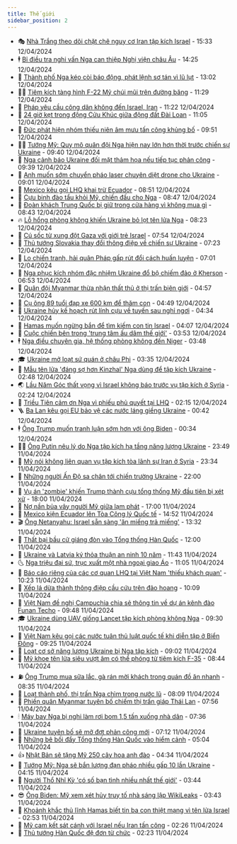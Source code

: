 ```yaml
---
title: Thế giới
sidebar_position: 2
---
```


<!-- vnexpress-the-gioi:START -->
- 🎭 [Nhà Trắng theo dõi chặt chẽ nguy cơ Iran tập kích Israel](https://vnexpress.net/nha-trang-theo-doi-chat-che-nguy-co-iran-tap-kich-israel-4733711.html) - 15:33 12/04/2024
- 🕴 [Bỉ điều tra nghi vấn Nga can thiệp Nghị viện châu Âu](https://vnexpress.net/bi-dieu-tra-nghi-van-nga-can-thiep-nghi-vien-chau-au-4733696.html) - 14:25 12/04/2024
- 🤭 [Thành phố Nga kéo còi báo động, phát lệnh sơ tán vì lũ lụt](https://vnexpress.net/thanh-pho-nga-keo-coi-bao-dong-phat-lenh-so-tan-vi-lu-lut-4733690.html) - 13:02 12/04/2024
- 🧑‍💻 [Tiêm kích tàng hình F-22 Mỹ chúi mũi trên đường băng](https://vnexpress.net/tiem-kich-tang-hinh-f-22-my-chui-mui-tren-duong-bang-4733653.html) - 11:29 12/04/2024
- 🦏 [Pháp yêu cầu công dân không đến Israel, Iran](https://vnexpress.net/phap-yeu-cau-cong-dan-khong-den-israel-iran-4733656.html) - 11:22 12/04/2024
- 🦒 [24 giờ kẹt trong động Cửu Khúc giữa động đất Đài Loan](https://vnexpress.net/24-gio-ket-trong-dong-cuu-khuc-giua-dong-dat-dai-loan-4733461.html) - 11:05 12/04/2024
- 🌈 [Đức phát hiện nhóm thiếu niên âm mưu tấn công khủng bố](https://vnexpress.net/duc-phat-hien-nhom-thieu-nien-am-muu-tan-cong-khung-bo-4733594.html) - 09:51 12/04/2024
- 🧑‍🏫 [Tướng Mỹ: Quy mô quân đội Nga hiện nay lớn hơn thời trước chiến sự Ukraine](https://vnexpress.net/tuong-my-quy-mo-quan-doi-nga-hien-nay-lon-hon-thoi-truoc-chien-su-ukraine-4733353.html) - 09:40 12/04/2024
- 🐲 [Nga cảnh báo Ukraine đối mặt thảm họa nếu tiếp tục phản công](https://vnexpress.net/nga-canh-bao-ukraine-doi-mat-tham-hoa-neu-tiep-tuc-phan-cong-4733481.html) - 09:39 12/04/2024
- 🦒 [Anh muốn sớm chuyển pháo laser chuyên diệt drone cho Ukraine](https://vnexpress.net/anh-muon-som-chuyen-phao-laser-chuyen-diet-drone-cho-ukraine-4733582.html) - 09:01 12/04/2024
- 🐻 [Mexico kêu gọi LHQ khai trừ Ecuador](https://vnexpress.net/mexico-keu-goi-lhq-khai-tru-ecuador-4733558.html) - 08:51 12/04/2024
- 🚀 [Cựu binh đào tẩu khỏi Mỹ, chiến đấu cho Nga](https://vnexpress.net/cuu-binh-dao-tau-khoi-my-chien-dau-cho-nga-4732981.html) - 08:47 12/04/2024
- 🥰 [Đoàn khách Trung Quốc bị giữ trong cửa hàng vì không mua gì](https://vnexpress.net/doan-khach-trung-quoc-bi-giu-trong-cua-hang-vi-khong-mua-gi-4733546.html) - 08:43 12/04/2024
- 🔥 [Lỗ hổng phòng không khiến Ukraine bỏ lọt tên lửa Nga](https://vnexpress.net/lo-hong-phong-khong-khien-ukraine-bo-lot-ten-lua-nga-4733535.html) - 08:23 12/04/2024
- 🥳 [Cú sốc từ xung đột Gaza với giới trẻ Israel](https://vnexpress.net/cu-soc-tu-xung-dot-gaza-voi-gioi-tre-israel-4733038.html) - 07:54 12/04/2024
- 💼 [Thủ tướng Slovakia thay đổi thông điệp về chiến sự Ukraine](https://vnexpress.net/thu-tuong-slovakia-thay-doi-thong-diep-ve-chien-su-ukraine-4733445.html) - 07:23 12/04/2024
- 🤡 [Lo chiến tranh, hải quân Pháp gấp rút đổi cách huấn luyện](https://vnexpress.net/lo-chien-tranh-hai-quan-phap-gap-rut-doi-cach-huan-luyen-4733424.html) - 07:01 12/04/2024
- 🌁 [Nga phục kích nhóm đặc nhiệm Ukraine đổ bộ chiếm đảo ở Kherson](https://vnexpress.net/nga-phuc-kich-nhom-dac-nhiem-ukraine-do-bo-chiem-dao-o-kherson-4733443.html) - 06:53 12/04/2024
- 🤩 [Quân đội Myanmar thừa nhận thất thủ ở thị trấn biên giới](https://vnexpress.net/quan-doi-myanmar-thua-nhan-that-thu-o-thi-tran-bien-gioi-4733411.html) - 04:57 12/04/2024
- 🎉 [Cụ ông 89 tuổi đạp xe 600 km để thăm con](https://vnexpress.net/cu-ong-89-tuoi-dap-xe-600-km-de-tham-con-4733404.html) - 04:49 12/04/2024
- 🎉 [Ukraine hủy kế hoạch rút lính cựu về tuyến sau nghỉ ngơi](https://vnexpress.net/ukraine-huy-ke-hoach-rut-linh-cuu-ve-tuyen-sau-nghi-ngoi-4733344.html) - 04:34 12/04/2024
- 🌁 [Hamas muốn ngừng bắn để tìm kiếm con tin Israel](https://vnexpress.net/hamas-muon-ngung-ban-de-tim-kiem-con-tin-israel-4733340.html) - 04:07 12/04/2024
- 🌊 [Cuộc chiến bên trong &#39;trung tâm ấu dâm thế giới&#39;](https://vnexpress.net/cuoc-chien-ben-trong-trung-tam-au-dam-the-gioi-4733032.html) - 03:53 12/04/2024
- 🕴 [Nga điều chuyên gia, hệ thống phòng không đến Niger](https://vnexpress.net/nga-dieu-chuyen-gia-he-thong-phong-khong-den-niger-4733382.html) - 03:48 12/04/2024
- 🎓 [Ukraine mở loạt sứ quán ở châu Phi](https://vnexpress.net/ukraine-mo-loat-su-quan-o-chau-phi-4733360.html) - 03:35 12/04/2024
- 🦩 [Mẫu tên lửa &#39;đáng sợ hơn Kinzhal&#39; Nga dùng để tập kích Ukraine](https://vnexpress.net/mau-ten-lua-dang-so-hon-kinzhal-nga-dung-de-tap-kich-ukraine-4733334.html) - 02:48 12/04/2024
- 🌏 [Lầu Năm Góc thất vọng vì Israel không báo trước vụ tập kích ở Syria](https://vnexpress.net/lau-nam-goc-that-vong-vi-israel-khong-bao-truoc-vu-tap-kich-o-syria-4733328.html) - 02:24 12/04/2024
- 🌋 [Triều Tiên cảm ơn Nga vì phiếu phủ quyết tại LHQ](https://vnexpress.net/trieu-tien-cam-on-nga-vi-phieu-phu-quyet-tai-lhq-4733345.html) - 02:15 12/04/2024
- 🪜 [Ba Lan kêu gọi EU bảo vệ các nước láng giềng Ukraine](https://vnexpress.net/ba-lan-keu-goi-eu-bao-ve-cac-nuoc-lang-gieng-ukraine-4733308.html) - 00:42 12/04/2024
- 🕴 [Ông Trump muốn tranh luận sớm hơn với ông Biden](https://vnexpress.net/ong-trump-muon-tranh-luan-som-hon-voi-ong-biden-4733305.html) - 00:34 12/04/2024
- 🧑‍🏫 [Ông Putin nêu lý do Nga tập kích hạ tầng năng lượng Ukraine](https://vnexpress.net/ong-putin-neu-ly-do-nga-tap-kich-ha-tang-nang-luong-ukraine-4733301.html) - 23:49 11/04/2024
- 🌮 [Mỹ nói không liên quan vụ tập kích tòa lãnh sự Iran ở Syria](https://vnexpress.net/my-noi-khong-lien-quan-vu-tap-kich-toa-lanh-su-iran-o-syria-4733300.html) - 23:34 11/04/2024
- 🚦 [Những người Ấn Độ sa chân tới chiến trường Ukraine](https://vnexpress.net/nhung-nguoi-an-do-sa-chan-toi-chien-truong-ukraine-4732909.html) - 22:00 11/04/2024
- 💫 [Vụ án &#39;zombie&#39; khiến Trump thành cựu tổng thống Mỹ đầu tiên bị xét xử](https://vnexpress.net/vu-an-zombie-khien-trump-thanh-cuu-tong-thong-my-dau-tien-bi-xet-xu-4732712.html) - 18:00 11/04/2024
- 🤡 [Nợ nần bủa vây người Mỹ giữa lạm phát](https://vnexpress.net/no-nan-bua-vay-nguoi-my-giua-lam-phat-4732635.html) - 17:00 11/04/2024
- 🦣 [Mexico kiện Ecuador lên Tòa Công lý Quốc tế](https://vnexpress.net/mexico-kien-ecuador-len-toa-cong-ly-quoc-te-4733272.html) - 14:52 11/04/2024
- 🎬 [Ông Netanyahu: Israel sẵn sàng &#39;ăn miếng trả miếng&#39;](https://vnexpress.net/ong-netanyahu-israel-san-sang-an-mieng-tra-mieng-4733263.html) - 13:32 11/04/2024
- 🎉 [Thất bại bầu cử giáng đòn vào Tổng thống Hàn Quốc](https://vnexpress.net/that-bai-bau-cu-giang-don-vao-tong-thong-han-quoc-4732904.html) - 12:00 11/04/2024
- 🎡 [Ukraine và Latvia ký thỏa thuận an ninh 10 năm](https://vnexpress.net/ukraine-va-latvia-ky-thoa-thuan-an-ninh-10-nam-4733250.html) - 11:43 11/04/2024
- 🌜 [Nga triệu đại sứ, trục xuất một nhà ngoại giao Áo](https://vnexpress.net/nga-trieu-dai-su-truc-xuat-mot-nha-ngoai-giao-ao-4733235.html) - 11:05 11/04/2024
- 🎡 [Báo cáo riêng của các cơ quan LHQ tại Việt Nam &#39;thiếu khách quan&#39;](https://vnexpress.net/bao-cao-rieng-cua-cac-co-quan-lhq-tai-viet-nam-thieu-khach-quan-4733206.html) - 10:23 11/04/2024
- 🤗 [Xếp lá dừa thành thông điệp cầu cứu trên đảo hoang](https://vnexpress.net/xep-la-dua-thanh-thong-diep-cau-cuu-tren-dao-hoang-4733171.html) - 10:09 11/04/2024
- 🦩 [Việt Nam đề nghị Campuchia chia sẻ thông tin về dự án kênh đào Funan Techo](https://vnexpress.net/viet-nam-de-nghi-campuchia-chia-se-thong-tin-ve-du-an-kenh-dao-funan-techo-4733198.html) - 09:48 11/04/2024
- 🎓 [Ukraine dùng UAV giống Lancet tập kích phòng không Nga](https://vnexpress.net/ukraine-dung-uav-giong-lancet-tap-kich-phong-khong-nga-4733006.html) - 09:30 11/04/2024
- 🌁 [Việt Nam kêu gọi các nước tuân thủ luật quốc tế khi diễn tập ở Biển Đông](https://vnexpress.net/viet-nam-keu-goi-cac-nuoc-tuan-thu-luat-quoc-te-khi-dien-tap-o-bien-dong-4733184.html) - 09:25 11/04/2024
- 🤩 [Loạt cơ sở năng lượng Ukraine bị Nga tập kích](https://vnexpress.net/loat-co-so-nang-luong-ukraine-bi-nga-tap-kich-4733122.html) - 09:02 11/04/2024
- 👹 [Mỹ khoe tên lửa siêu vượt âm có thể phóng từ tiêm kích F-35](https://vnexpress.net/my-khoe-ten-lua-sieu-vuot-am-co-the-phong-tu-tiem-kich-f-35-4733111.html) - 08:44 11/04/2024
- ⛽️ [Ông Trump mua sữa lắc, gà rán mời khách trong quán đồ ăn nhanh](https://vnexpress.net/ong-trump-mua-sua-lac-ga-ran-moi-khach-trong-quan-do-an-nhanh-4733137.html) - 08:35 11/04/2024
- 🚀 [Loạt thành phố, thị trấn Nga chìm trong nước lũ](https://vnexpress.net/loat-thanh-pho-thi-tran-nga-chim-trong-nuoc-lu-4733002.html) - 08:09 11/04/2024
- 🎡 [Phiến quân Myanmar tuyên bố chiếm thị trấn giáp Thái Lan](https://vnexpress.net/phien-quan-myanmar-tuyen-bo-chiem-thi-tran-giap-thai-lan-4733100.html) - 07:56 11/04/2024
- 🕯 [Máy bay Nga bị nghi làm rơi bom 1,5 tấn xuống nhà dân](https://vnexpress.net/may-bay-nga-bi-nghi-lam-roi-bom-1-5-tan-xuong-nha-dan-4733009.html) - 07:36 11/04/2024
- 🐻 [Ukraine tuyên bố sẽ mở đợt phản công mới](https://vnexpress.net/ukraine-tuyen-bo-se-mo-dot-phan-cong-moi-4733058.html) - 07:12 11/04/2024
- 🚦 [Những bê bối đẩy Tổng thống Hàn Quốc vào hiểm cảnh](https://vnexpress.net/nhung-be-boi-day-tong-thong-han-quoc-vao-hiem-canh-4732936.html) - 05:04 11/04/2024
- 👍 [Nhật Bản sẽ tặng Mỹ 250 cây hoa anh đào](https://vnexpress.net/nhat-ban-se-tang-my-250-cay-hoa-anh-dao-4732995.html) - 04:34 11/04/2024
- 🚀 [Tướng Mỹ: Nga sẽ bắn lượng đạn pháo nhiều gấp 10 lần Ukraine](https://vnexpress.net/tuong-my-nga-se-ban-luong-dan-phao-nhieu-gap-10-lan-ukraine-4732919.html) - 04:15 11/04/2024
- 🌮 [Người Thổ Nhĩ Kỳ &#39;có số bạn tình nhiều nhất thế giới&#39;](https://vnexpress.net/nguoi-tho-nhi-ky-co-so-ban-tinh-nhieu-nhat-the-gioi-4732932.html) - 03:44 11/04/2024
- 😎 [Ông Biden: Mỹ xem xét hủy truy tố nhà sáng lập WikiLeaks](https://vnexpress.net/ong-biden-my-xem-xet-huy-truy-to-nha-sang-lap-wikileaks-4732922.html) - 03:43 11/04/2024
- 🐲 [Khoảnh khắc thủ lĩnh Hamas biết tin ba con thiệt mạng vì tên lửa Israel](https://vnexpress.net/khoanh-khac-thu-linh-hamas-biet-tin-ba-con-thiet-mang-vi-ten-lua-israel-4732935.html) - 02:53 11/04/2024
- 💫 [Mỹ cam kết sát cánh với Israel nếu Iran tấn công](https://vnexpress.net/my-cam-ket-sat-canh-voi-israel-neu-iran-tan-cong-4732907.html) - 02:26 11/04/2024
- 👀 [Thủ tướng Hàn Quốc đệ đơn từ chức](https://vnexpress.net/thu-tuong-han-quoc-de-don-tu-chuc-4732946.html) - 02:23 11/04/2024<!-- vnexpress-the-gioi:END -->